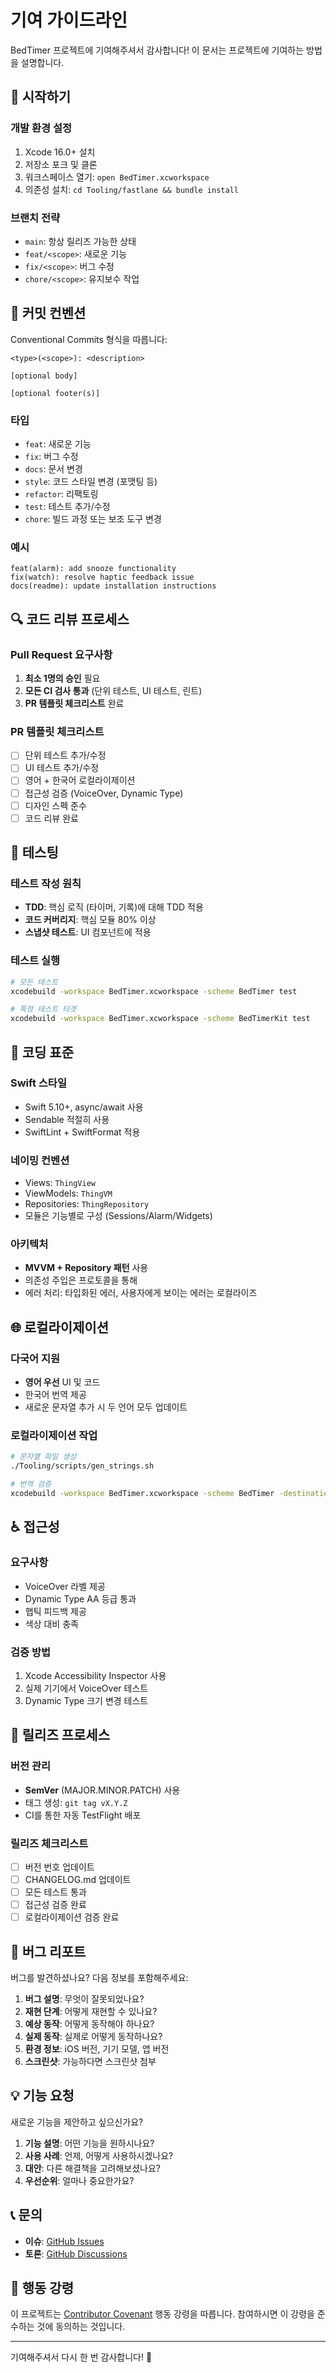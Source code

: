 # 기여 가이드라인

BedTimer 프로젝트에 기여해주셔서 감사합니다! 이 문서는 프로젝트에 기여하는 방법을 설명합니다.

## 🚀 시작하기

### 개발 환경 설정
1. Xcode 16.0+ 설치
2. 저장소 포크 및 클론
3. 워크스페이스 열기: `open BedTimer.xcworkspace`
4. 의존성 설치: `cd Tooling/fastlane && bundle install`

### 브랜치 전략
- `main`: 항상 릴리즈 가능한 상태
- `feat/<scope>`: 새로운 기능
- `fix/<scope>`: 버그 수정
- `chore/<scope>`: 유지보수 작업

## 📝 커밋 컨벤션

Conventional Commits 형식을 따릅니다:

```
<type>(<scope>): <description>

[optional body]

[optional footer(s)]
```

### 타입
- `feat`: 새로운 기능
- `fix`: 버그 수정
- `docs`: 문서 변경
- `style`: 코드 스타일 변경 (포맷팅 등)
- `refactor`: 리팩토링
- `test`: 테스트 추가/수정
- `chore`: 빌드 과정 또는 보조 도구 변경

### 예시
```
feat(alarm): add snooze functionality
fix(watch): resolve haptic feedback issue
docs(readme): update installation instructions
```

## 🔍 코드 리뷰 프로세스

### Pull Request 요구사항
1. **최소 1명의 승인** 필요
2. **모든 CI 검사 통과** (단위 테스트, UI 테스트, 린트)
3. **PR 템플릿 체크리스트** 완료

### PR 템플릿 체크리스트
- [ ] 단위 테스트 추가/수정
- [ ] UI 테스트 추가/수정
- [ ] 영어 + 한국어 로컬라이제이션
- [ ] 접근성 검증 (VoiceOver, Dynamic Type)
- [ ] 디자인 스펙 준수
- [ ] 코드 리뷰 완료

## 🧪 테스팅

### 테스트 작성 원칙
- **TDD**: 핵심 로직 (타이머, 기록)에 대해 TDD 적용
- **코드 커버리지**: 핵심 모듈 80% 이상
- **스냅샷 테스트**: UI 컴포넌트에 적용

### 테스트 실행
```bash
# 모든 테스트
xcodebuild -workspace BedTimer.xcworkspace -scheme BedTimer test

# 특정 테스트 타겟
xcodebuild -workspace BedTimer.xcworkspace -scheme BedTimerKit test
```

## 🎨 코딩 표준

### Swift 스타일
- Swift 5.10+, async/await 사용
- Sendable 적절히 사용
- SwiftLint + SwiftFormat 적용

### 네이밍 컨벤션
- Views: `ThingView`
- ViewModels: `ThingVM`
- Repositories: `ThingRepository`
- 모듈은 기능별로 구성 (Sessions/Alarm/Widgets)

### 아키텍처
- **MVVM + Repository 패턴** 사용
- 의존성 주입은 프로토콜을 통해
- 에러 처리: 타입화된 에러, 사용자에게 보이는 에러는 로컬라이즈

## 🌐 로컬라이제이션

### 다국어 지원
- **영어 우선** UI 및 코드
- 한국어 번역 제공
- 새로운 문자열 추가 시 두 언어 모두 업데이트

### 로컬라이제이션 작업
```bash
# 문자열 파일 생성
./Tooling/scripts/gen_strings.sh

# 번역 검증
xcodebuild -workspace BedTimer.xcworkspace -scheme BedTimer -destination 'platform=iOS Simulator,name=iPhone 15' -testLanguage ko test
```

## ♿ 접근성

### 요구사항
- VoiceOver 라벨 제공
- Dynamic Type AA 등급 통과
- 햅틱 피드백 제공
- 색상 대비 충족

### 검증 방법
1. Xcode Accessibility Inspector 사용
2. 실제 기기에서 VoiceOver 테스트
3. Dynamic Type 크기 변경 테스트

## 🚀 릴리즈 프로세스

### 버전 관리
- **SemVer** (MAJOR.MINOR.PATCH) 사용
- 태그 생성: `git tag vX.Y.Z`
- CI를 통한 자동 TestFlight 배포

### 릴리즈 체크리스트
- [ ] 버전 번호 업데이트
- [ ] CHANGELOG.md 업데이트
- [ ] 모든 테스트 통과
- [ ] 접근성 검증 완료
- [ ] 로컬라이제이션 검증 완료

## 🐛 버그 리포트

버그를 발견하셨나요? 다음 정보를 포함해주세요:

1. **버그 설명**: 무엇이 잘못되었나요?
2. **재현 단계**: 어떻게 재현할 수 있나요?
3. **예상 동작**: 어떻게 동작해야 하나요?
4. **실제 동작**: 실제로 어떻게 동작하나요?
5. **환경 정보**: iOS 버전, 기기 모델, 앱 버전
6. **스크린샷**: 가능하다면 스크린샷 첨부

## 💡 기능 요청

새로운 기능을 제안하고 싶으신가요?

1. **기능 설명**: 어떤 기능을 원하시나요?
2. **사용 사례**: 언제, 어떻게 사용하시겠나요?
3. **대안**: 다른 해결책을 고려해보셨나요?
4. **우선순위**: 얼마나 중요한가요?

## 📞 문의

- **이슈**: [GitHub Issues](https://github.com/your-username/bedtimer/issues)
- **토론**: [GitHub Discussions](https://github.com/your-username/bedtimer/discussions)

## 📜 행동 강령

이 프로젝트는 [Contributor Covenant](https://www.contributor-covenant.org/) 행동 강령을 따릅니다. 참여하시면 이 강령을 준수하는 것에 동의하는 것입니다.

---

기여해주셔서 다시 한 번 감사합니다! 🎉